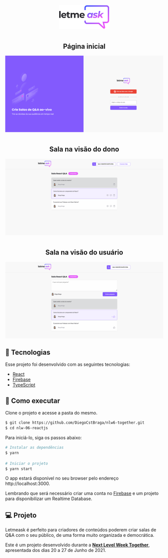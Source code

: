 <p align="center">
  <img alt="Letmeask" src=".github/logo.svg" width="160px">
</p>

<h1 align="center">
  <h2 align="center">Página inicial</h2>
    <img alt="Letmeask" src=".github/HomeScreen.png" />
</h1>

<br>

<h1 align="center">
  <h2 align="center">Sala na visão do dono</h2>
    <img alt="Letmeask" src=".github/adminRoom.png" />
</h1>

<br>

<h1 align="center">
  <h2 align="center">Sala na visão do usuário</h2>
    <img alt="Letmeask" src=".github/userRoom.png" />
</h1>

<br>

## 🧪 Tecnologias

Esse projeto foi desenvolvido com as seguintes tecnologias:

- [React](https://reactjs.org)
- [Firebase](https://firebase.google.com/)
- [TypeScript](https://www.typescriptlang.org/)

## 🚀 Como executar

Clone o projeto e acesse a pasta do mesmo.

```bash
$ git clone https://github.com/DiegoCstBraga/nlw6-together.git
$ cd nlw-06-reactjs
```

Para iniciá-lo, siga os passos abaixo:
```bash
# Instalar as dependências
$ yarn

# Iniciar o projeto
$ yarn start
```
O app estará disponível no seu browser pelo endereço http://localhost:3000.

Lembrando que será necessário criar uma conta no [Firebase](https://firebase.google.com/) e um projeto para disponibilizar um Realtime Database.

## 💻 Projeto

Letmeask é perfeito para criadores de conteúdos poderem criar salas de Q&A com o seu público, de uma forma muito organizada e democrática. 

Este é um projeto desenvolvido durante a **[Next Level Week Together](https://nextlevelweek.com/)**, apresentada dos dias 20 a 27 de Junho de 2021.
